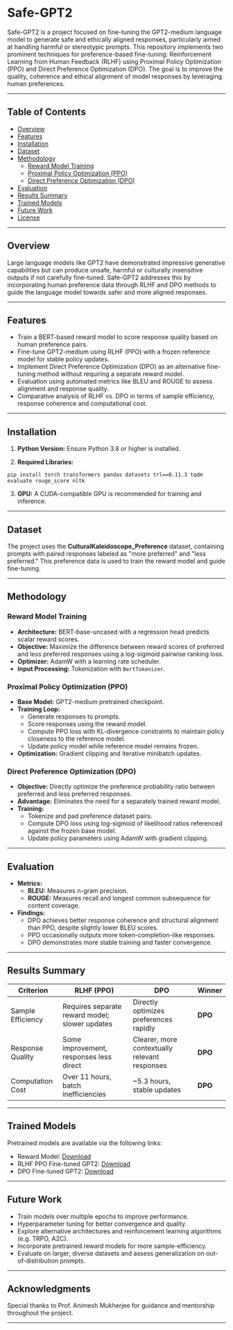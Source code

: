 # Safe-GPT2

Safe-GPT2 is a project focused on fine-tuning the GPT2-medium language model to generate safe and ethically aligned responses, particularly aimed at handling harmful or stereotypic prompts. This repository implements two prominent techniques for preference-based fine-tuning: Reinforcement Learning from Human Feedback (RLHF) using Proximal Policy Optimization (PPO) and Direct Preference Optimization (DPO). The goal is to improve the quality, coherence and ethical alignment of model responses by leveraging human preferences.

---

## Table of Contents

- [Overview](#overview)  
- [Features](#features)  
- [Installation](#installation)  
- [Dataset](#dataset)  
- [Methodology](#methodology)  
  - [Reward Model Training](#reward-model-training)  
  - [Proximal Policy Optimization (PPO)](#proximal-policy-optimization-ppo)  
  - [Direct Preference Optimization (DPO)](#direct-preference-optimization-dpo)  
- [Evaluation](#evaluation)    
- [Results Summary](#results-summary)  
- [Trained Models](#trained-models)  
- [Future Work](#future-work)  
- [License](#license)  

---

## Overview

Large language models like GPT2 have demonstrated impressive generative capabilities but can produce unsafe, harmful or culturally insensitive outputs if not carefully fine-tuned. Safe-GPT2 addresses this by incorporating human preference data through RLHF and DPO methods to guide the language model towards safer and more aligned responses.

---

## Features

- Train a BERT-based reward model to score response quality based on human preference pairs.  
- Fine-tune GPT2-medium using RLHF (PPO) with a frozen reference model for stable policy updates.  
- Implement Direct Preference Optimization (DPO) as an alternative fine-tuning method without requiring a separate reward model.  
- Evaluation using automated metrics like BLEU and ROUGE to assess alignment and response quality.  
- Comparative analysis of RLHF vs. DPO in terms of sample efficiency, response coherence and computational cost.

---

## Installation

1. **Python Version:** Ensure Python 3.8 or higher is installed.

2. **Required Libraries:**  
```
pip install torch transformers pandas datasets trl==0.11.3 tqdm evaluate rouge_score nltk
```

3. **GPU:** A CUDA-compatible GPU is recommended for training and inference.

---

## Dataset

The project uses the **CulturalKaleidoscope_Preference** dataset, containing prompts with paired responses labeled as "more preferred" and "less preferred." This preference data is used to train the reward model and guide fine-tuning.

---

## Methodology

### Reward Model Training

- **Architecture:** BERT-base-uncased with a regression head predicts scalar reward scores.  
- **Objective:** Maximize the difference between reward scores of preferred and less preferred responses using a log-sigmoid pairwise ranking loss.  
- **Optimizer:** AdamW with a learning rate scheduler.  
- **Input Processing:** Tokenization with `BertTokenizer`.

### Proximal Policy Optimization (PPO)

- **Base Model:** GPT2-medium pretrained checkpoint.  
- **Training Loop:**  
  - Generate responses to prompts.  
  - Score responses using the reward model.  
  - Compute PPO loss with KL-divergence constraints to maintain policy closeness to the reference model.  
  - Update policy model while reference model remains frozen.  
- **Optimization:** Gradient clipping and iterative minibatch updates.

### Direct Preference Optimization (DPO)

- **Objective:** Directly optimize the preference probability ratio between preferred and less preferred responses.  
- **Advantage:** Eliminates the need for a separately trained reward model.  
- **Training:**  
  - Tokenize and pad preference dataset pairs.  
  - Compute DPO loss using log-sigmoid of likelihood ratios referenced against the frozen base model.  
  - Update policy parameters using AdamW with gradient clipping.

---

## Evaluation

- **Metrics:**  
  - **BLEU:** Measures n-gram precision.  
  - **ROUGE:** Measures recall and longest common subsequence for content coverage.  
- **Findings:**  
  - DPO achieves better response coherence and structural alignment than PPO, despite slightly lower BLEU scores.  
  - PPO occasionally outputs more token-completion-like responses.  
  - DPO demonstrates more stable training and faster convergence.  

---

## Results Summary

| Criterion          | RLHF (PPO)                   | DPO                       | Winner      |
|--------------------|------------------------------|---------------------------|-------------|
| Sample Efficiency  | Requires separate reward model; slower updates | Directly optimizes preferences rapidly | **DPO**     |
| Response Quality   | Some improvement, responses less direct | Clearer, more contextually relevant responses | **DPO**     |
| Computation Cost   | Over 11 hours, batch inefficiencies | ~5.3 hours, stable updates | **DPO**     |

---

## Trained Models

Pretrained models are available via the following links:

- Reward Model: [Download](https://www.kaggle.com/datasets/pbhaskar2003/assignment1-21cs30035-reward-model)  
- RLHF PPO Fine-tuned GPT2: [Download](https://www.kaggle.com/datasets/pbhaskar2003/assignment1-21cs30035-rlhf-trained)  
- DPO Fine-tuned GPT2: [Download](https://www.kaggle.com/datasets/pbhaskar2003/assignment1-21cs30035-dpo-trained)  

---

## Future Work

- Train models over multiple epochs to improve performance.  
- Hyperparameter tuning for better convergence and quality.  
- Explore alternative architectures and reinforcement learning algorithms (e.g. TRPO, A2C).  
- Incorporate pretrained reward models for more sample-efficiency.  
- Evaluate on larger, diverse datasets and assess generalization on out-of-distribution prompts.

---

## Acknowledgments

Special thanks to Prof. Animesh Mukherjee for guidance and mentorship throughout the project.

---